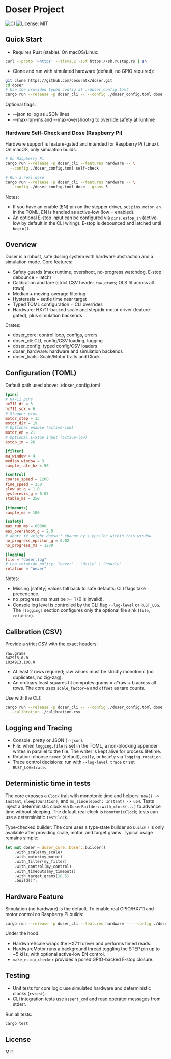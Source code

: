 # Doser Project

![CI](https://github.com/cesuratx/doser/actions/workflows/ci.yml/badge.svg)
![License: MIT](https://img.shields.io/badge/License-MIT-yellow.svg)

## Quick Start

- Requires Rust (stable). On macOS/Linux:

```bash
curl --proto '=https' --tlsv1.2 -sSf https://sh.rustup.rs | sh
```

- Clone and run with simulated hardware (default, no GPIO required):

```bash
git clone https://github.com/cesuratx/doser.git
cd doser
# Use the provided typed config at ./doser_config.toml
cargo run --release -p doser_cli -- --config ./doser_config.toml dose --grams 18.5
```

Optional flags:

- --json to log as JSON lines
- --max-run-ms and --max-overshoot-g to override safety at runtime

### Hardware Self-Check and Dose (Raspberry Pi)

Hardware support is feature-gated and intended for Raspberry Pi (Linux). On macOS, only simulation builds.

```bash
# On Raspberry Pi
cargo run --release -p doser_cli --features hardware -- \
  --config ./doser_config.toml self-check

# Run a real dose
cargo run --release -p doser_cli --features hardware -- \
  --config ./doser_config.toml dose --grams 5
```

Notes:

- If you have an enable (EN) pin on the stepper driver, set `pins.motor_en` in the TOML. EN is handled as active-low (low = enabled).
- An optional E‑stop input can be configured via `pins.estop_in` (active-low by default in the CLI wiring). E‑stop is debounced and latched until `begin()`.

## Overview

Doser is a robust, safe dosing system with hardware abstraction and a simulation mode. Core features:

- Safety guards (max runtime, overshoot, no-progress watchdog, E‑stop debounce + latch)
- Calibration and tare (strict CSV header `raw,grams`; OLS fit across all rows)
- Median + moving-average filtering
- Hysteresis + settle time near target
- Typed TOML configuration + CLI overrides
- Hardware: HX711-backed scale and step/dir motor driver (feature-gated), plus simulation backends

Crates:

- doser_core: control loop, configs, errors
- doser_cli: CLI, config/CSV loading, logging
- doser_config: typed config/CSV loaders
- doser_hardware: hardware and simulation backends
- doser_traits: Scale/Motor traits and Clock

## Configuration (TOML)

Default path used above: ./doser_config.toml

```toml
[pins]
# HX711 pins
hx711_dt = 5
hx711_sck = 6
# Stepper pins
motor_step = 13
motor_dir = 19
# Optional enable (active-low)
motor_en = 21
# Optional E-Stop input (active-low)
estop_in = 26

[filter]
ma_window = 4
median_window = 3
sample_rate_hz = 50

[control]
coarse_speed = 1200
fine_speed = 250
slow_at_g = 1.0
hysteresis_g = 0.05
stable_ms = 250

[timeouts]
sample_ms = 100

[safety]
max_run_ms = 60000
max_overshoot_g = 2.0
# abort if weight doesn't change by ≥ epsilon within this window
no_progress_epsilon_g = 0.02
no_progress_ms = 1200

[logging]
file = "doser.log"
# Log rotation policy: "never" | "daily" | "hourly"
rotation = "never"
```

Notes:

- Missing [safety] values fall back to safe defaults; CLI flags take precedence.
- no_progress_ms must be >= 1 (0 is invalid).
- Console log level is controlled by the CLI flag `--log-level` or `RUST_LOG`. The `[logging]` section configures only the optional file sink (`file`, `rotation`).

## Calibration (CSV)

Provide a strict CSV with the exact headers:

```csv
raw,grams
842913,0.0
1024913,100.0
```

- At least 2 rows required; raw values must be strictly monotonic (no duplicates, no zig-zag).
- An ordinary least squares fit computes grams = a\*raw + b across all rows. The core uses `scale_factor=a` and `offset` as tare counts.

Use with the CLI:

```bash
cargo run --release -p doser_cli -- --config ./doser_config.toml dose --grams 18.5 \
  --calibration ./calibration.csv
```

## Logging and Tracing

- Console: pretty or JSON (`--json`).
- File: when `logging.file` is set in the TOML, a non-blocking appender writes in parallel to the file. The writer is kept alive for process lifetime.
- Rotation: choose `never` (default), `daily`, or `hourly` via `logging.rotation`.
- Trace control decisions: run with `--log-level trace` or set `RUST_LOG=trace`.

## Deterministic time in tests

The core exposes a `Clock` trait with monotonic time and helpers: `now() -> Instant`, `sleep(Duration)`, and `ms_since(epoch: Instant) -> u64`. Tests inject a deterministic clock via `DoserBuilder::with_clock(...)` to advance time without sleeping. The default real clock is `MonotonicClock`; tests can use a deterministic `TestClock`.

Type‑checked builder: The core uses a type‑state builder so `build()` is only available after providing scale, motor, and target grams. Typical usage remains simple:

```rust
let mut doser = doser_core::Doser::builder()
    .with_scale(my_scale)
    .with_motor(my_motor)
    .with_filter(my_filter)
    .with_control(my_control)
    .with_timeouts(my_timeouts)
    .with_target_grams(18.5)
    .build()?;
```

## Hardware Feature

Simulation (no hardware) is the default. To enable real GPIO/HX711 and motor control on Raspberry Pi builds:

```bash
cargo run --release -p doser_cli --features hardware -- --config ./doser_config.toml --grams 18.5
```

Under the hood:

- HardwareScale wraps the HX711 driver and performs timed reads.
- HardwareMotor runs a background thread toggling the STEP pin up to ~5 kHz, with optional active-low EN control.
- `make_estop_checker` provides a polled GPIO-backed E‑stop closure.

## Testing

- Unit tests for core logic use simulated hardware and deterministic clocks (`rstest`).
- CLI integration tests use `assert_cmd` and read operator messages from stderr.

Run all tests:

```bash
cargo test
```

## License

MIT

